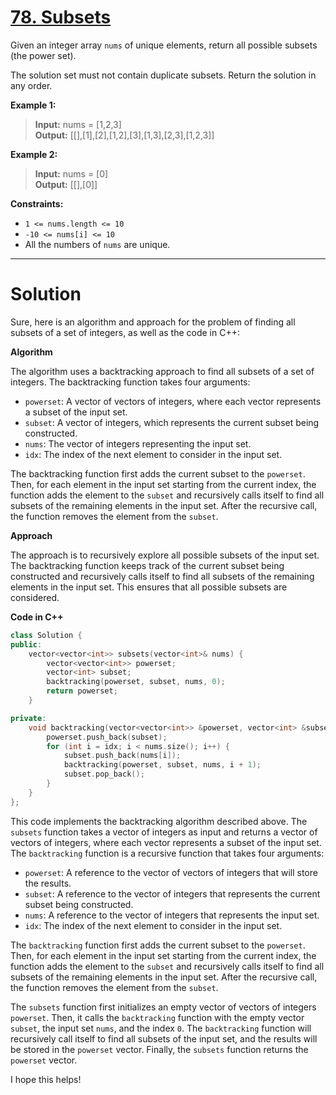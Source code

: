 # [78. Subsets](https://leetcode.com/problems/subsets/)

Given an integer array `nums` of unique elements, return all possible subsets (the power set).

The solution set must not contain duplicate subsets. Return the solution in any order.

**Example 1:**

>**Input:** nums = [1,2,3]<br>
**Output:** [[],[1],[2],[1,2],[3],[1,3],[2,3],[1,2,3]]

**Example 2:**

>**Input:** nums = [0]<br>
**Output:** [[],[0]]
 

**Constraints:**

- `1 <= nums.length <= 10`
- `-10 <= nums[i] <= 10`
- All the numbers of `nums` are unique.
---
# Solution
Sure, here is an algorithm and approach for the problem of finding all subsets of a set of integers, as well as the code in C++:

**Algorithm**

The algorithm uses a backtracking approach to find all subsets of a set of integers. The backtracking function takes four arguments:

* `powerset`: A vector of vectors of integers, where each vector represents a subset of the input set.
* `subset`: A vector of integers, which represents the current subset being constructed.
* `nums`: The vector of integers representing the input set.
* `idx`: The index of the next element to consider in the input set.

The backtracking function first adds the current subset to the `powerset`. Then, for each element in the input set starting from the current index, the function adds the element to the `subset` and recursively calls itself to find all subsets of the remaining elements in the input set. After the recursive call, the function removes the element from the `subset`.

**Approach**

The approach is to recursively explore all possible subsets of the input set. The backtracking function keeps track of the current subset being constructed and recursively calls itself to find all subsets of the remaining elements in the input set. This ensures that all possible subsets are considered.

**Code in C++**

```c++
class Solution {
public:
    vector<vector<int>> subsets(vector<int>& nums) {
        vector<vector<int>> powerset;
        vector<int> subset;
        backtracking(powerset, subset, nums, 0);
        return powerset;
    }

private:
    void backtracking(vector<vector<int>> &powerset, vector<int> &subset, vector<int> &nums, int idx) {
        powerset.push_back(subset);
        for (int i = idx; i < nums.size(); i++) {
            subset.push_back(nums[i]);
            backtracking(powerset, subset, nums, i + 1);
            subset.pop_back();
        }
    }
};
```

This code implements the backtracking algorithm described above. The `subsets` function takes a vector of integers as input and returns a vector of vectors of integers, where each vector represents a subset of the input set. The `backtracking` function is a recursive function that takes four arguments:

* `powerset`: A reference to the vector of vectors of integers that will store the results.
* `subset`: A reference to the vector of integers that represents the current subset being constructed.
* `nums`: A reference to the vector of integers that represents the input set.
* `idx`: The index of the next element to consider in the input set.

The `backtracking` function first adds the current subset to the `powerset`. Then, for each element in the input set starting from the current index, the function adds the element to the `subset` and recursively calls itself to find all subsets of the remaining elements in the input set. After the recursive call, the function removes the element from the `subset`.

The `subsets` function first initializes an empty vector of vectors of integers `powerset`. Then, it calls the `backtracking` function with the empty vector `subset`, the input set `nums`, and the index `0`. The `backtracking` function will recursively call itself to find all subsets of the input set, and the results will be stored in the `powerset` vector. Finally, the `subsets` function returns the `powerset` vector.

I hope this helps!